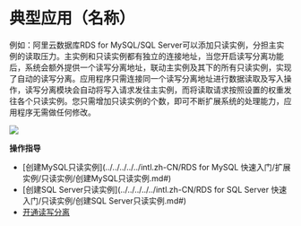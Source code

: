 # 典型应用（名称）

例如：阿里云数据库RDS for MySQL/SQL Server可以添加只读实例，分担主实例的读取压力。主实例和只读实例都有独立的连接地址，当您开启读写分离功能后，系统会额外提供一个读写分离地址，联动主实例及其下的所有只读实例，实现了自动的读写分离。应用程序只需连接同一个读写分离地址进行数据读取及写入操作，读写分离模块会自动将写入请求发往主实例，而将读取请求按照设置的权重发往各个只读实例。您只需增加只读实例的个数，即可不断扩展系统的处理能力，应用程序无需做任何修改。

![](http://static-aliyun-doc.oss-cn-hangzhou.aliyuncs.com/assets/img/7799/15541056891681_zh-CN.png)

**操作指导**

-   [创建MySQL只读实例](../../../../../intl.zh-CN/RDS for MySQL 快速入门/扩展实例/只读实例/创建MySQL只读实例.md#)
-   [创建SQL Server只读实例](../../../../../intl.zh-CN/RDS for SQL Server 快速入门/只读实例/创建SQL Server只读实例.md#)
-   [开通读写分离](../../../../../intl.zh-CN/用户指南/读写分离/开通读写分离.md#)